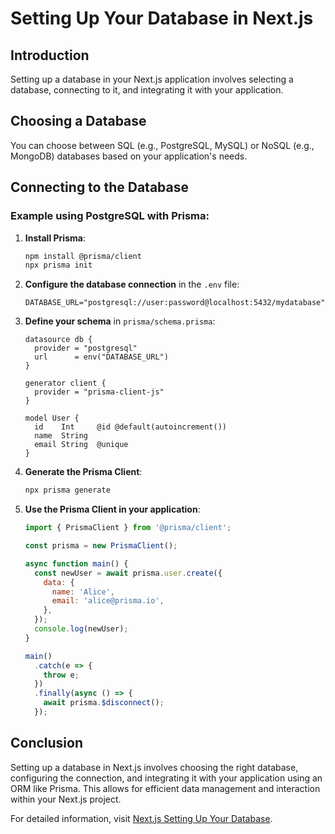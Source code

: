 # Setting Up Your Database in Next.js

## Introduction

Setting up a database in your Next.js application involves selecting a database, connecting to it, and integrating it with your application.

## Choosing a Database

You can choose between SQL (e.g., PostgreSQL, MySQL) or NoSQL (e.g., MongoDB) databases based on your application's needs.

## Connecting to the Database

### Example using PostgreSQL with Prisma:

1. **Install Prisma**:
   ```bash
   npm install @prisma/client
   npx prisma init
   ```

2. **Configure the database connection** in the `.env` file:
   ```plaintext
   DATABASE_URL="postgresql://user:password@localhost:5432/mydatabase"
   ```

3. **Define your schema** in `prisma/schema.prisma`:
   ```prisma
   datasource db {
     provider = "postgresql"
     url      = env("DATABASE_URL")
   }
   
   generator client {
     provider = "prisma-client-js"
   }
   
   model User {
     id    Int     @id @default(autoincrement())
     name  String
     email String  @unique
   }
   ```

4. **Generate the Prisma Client**:
   ```bash
   npx prisma generate
   ```

5. **Use the Prisma Client in your application**:
   ```javascript
   import { PrismaClient } from '@prisma/client';
   
   const prisma = new PrismaClient();
   
   async function main() {
     const newUser = await prisma.user.create({
       data: {
         name: 'Alice',
         email: 'alice@prisma.io',
       },
     });
     console.log(newUser);
   }
   
   main()
     .catch(e => {
       throw e;
     })
     .finally(async () => {
       await prisma.$disconnect();
     });
   ```

## Conclusion

Setting up a database in Next.js involves choosing the right database, configuring the connection, and integrating it with your application using an ORM like Prisma. This allows for efficient data management and interaction within your Next.js project.

For detailed information, visit [Next.js Setting Up Your Database](https://nextjs.org/learn/dashboard-app/setting-up-your-database).